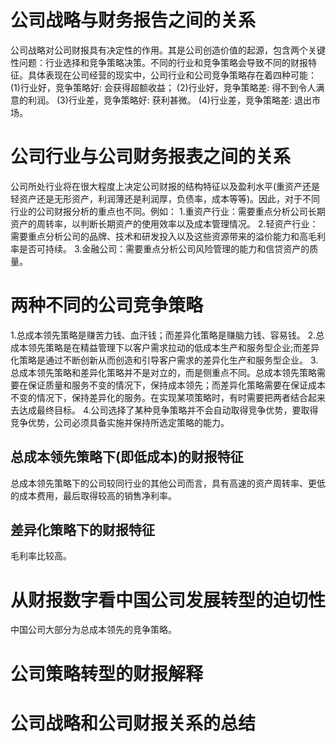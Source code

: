 # 公司战略与财务报告之间的关系
  公司战略对公司财报具有决定性的作用。其是公司创造价值的起源，包含两个关键性问题：行业选择和竞争策略决策。不同的行业和竞争策略会导致不同的财报特征。具体表现在公司经营的现实中，公司行业和公司竞争策略存在着四种可能：
  (1)行业好，竞争策略好: 会获得超额收益；
  (2)行业好，竞争策略差: 得不到令人满意的利润。
  (3)行业差，竞争策略好: 获利甚微。 
  (4)行业差，竞争策略差: 退出市场。

# 公司行业与公司财务报表之间的关系
  公司所处行业将在很大程度上决定公司财报的结构特征以及盈利水平(重资产还是轻资产还是无形资产，利润薄还是利润厚，负债率，成本等等)。因此，对于不同行业的公司财报分析的重点也不同。例如：
  1.重资产行业：需要重点分析公司长期资产的周转率，以判断长期资产的使用效率以及成本管理情况。
  2.轻资产行业：需要重点分析公司的品牌、技术和研发投入以及这些资源带来的溢价能力和高毛利率是否可持续。
  3.金融公司：需要重点分析公司风险管理的能力和信贷资产的质量。

# 两种不同的公司竞争策略
1.总成本领先策略是赚苦力钱、血汗钱；而差异化策略是赚脑力钱、容易钱。
2.总成本领先策略是在精益管理下以客户需求拉动的低成本生产和服务型企业;而差异化策略是通过不断创新从而创造和引导客户需求的差异化生产和服务型企业。
3.总成本领先策略和差异化策略并不是对立的，而是侧重点不同。总成本领先策略需要在保证质量和服务不变的情况下，保持成本领先；而差异化策略需要在保证成本不变的情况下，保持差异化的服务。在实现某项策略时，有时需要把两者结合起来去达成最终目标。
4.公司选择了某种竞争策略并不会自动取得竞争优势，要取得竞争优势，公司必须具备实施并保持所选定策略的能力。
## 总成本领先策略下(即低成本)的财报特征
  总成本领先策略下的公司较同行业的其他公司而言，具有高速的资产周转率、更低的成本费用，最后取得较高的销售净利率。
## 差异化策略下的财报特征
  毛利率比较高。
# 从财报数字看中国公司发展转型的迫切性
  中国公司大部分为总成本领先的竞争策略。
# 公司策略转型的财报解释


# 公司战略和公司财报关系的总结
